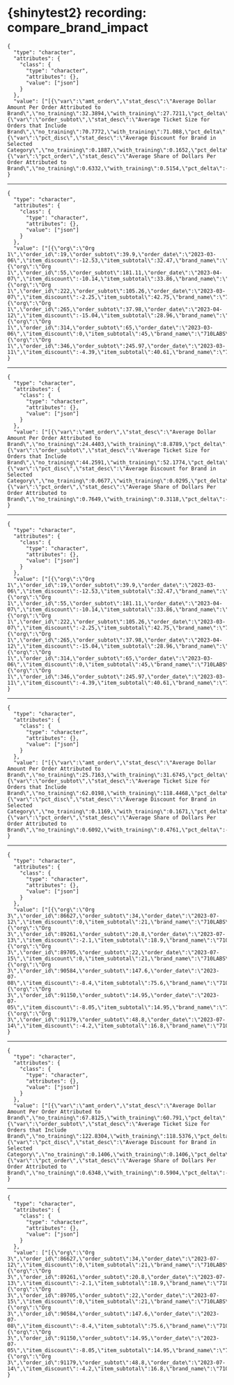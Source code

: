 # {shinytest2} recording: compare_brand_impact

    {
      "type": "character",
      "attributes": {
        "class": {
          "type": "character",
          "attributes": {},
          "value": ["json"]
        }
      },
      "value": ["[{\"var\":\"amt_order\",\"stat_desc\":\"Average Dollar Amount Per Order Attributed to Brand\",\"no_training\":32.3894,\"with_training\":27.7211,\"pct_delta\":-0.1441},{\"var\":\"order_subtot\",\"stat_desc\":\"Average Ticket Size for Orders that Include Brand\",\"no_training\":70.7772,\"with_training\":71.088,\"pct_delta\":0.0044},{\"var\":\"pct_disc\",\"stat_desc\":\"Average Discount for Brand in Selected Category\",\"no_training\":0.1887,\"with_training\":0.1652,\"pct_delta\":-0.1245},{\"var\":\"pct_order\",\"stat_desc\":\"Average Share of Dollars Per Order Attributed to Brand\",\"no_training\":0.6332,\"with_training\":0.5154,\"pct_delta\":-0.1859}]"]
    }

---

    {
      "type": "character",
      "attributes": {
        "class": {
          "type": "character",
          "attributes": {},
          "value": ["json"]
        }
      },
      "value": ["[{\"org\":\"Org 1\",\"order_id\":19,\"order_subtot\":39.9,\"order_date\":\"2023-03-06\",\"item_discount\":-12.53,\"item_subtotal\":32.47,\"brand_name\":\"710LABS\",\"category\":\"Concentrates\",\"has_brand_training\":true},{\"org\":\"Org 1\",\"order_id\":55,\"order_subtot\":181.11,\"order_date\":\"2023-04-07\",\"item_discount\":-10.14,\"item_subtotal\":33.86,\"brand_name\":\"710LABS\",\"category\":\"Concentrates\",\"has_brand_training\":true},{\"org\":\"Org 1\",\"order_id\":222,\"order_subtot\":105.26,\"order_date\":\"2023-03-07\",\"item_discount\":-2.25,\"item_subtotal\":42.75,\"brand_name\":\"710LABS\",\"category\":\"Concentrates\",\"has_brand_training\":true},{\"org\":\"Org 1\",\"order_id\":265,\"order_subtot\":37.98,\"order_date\":\"2023-04-12\",\"item_discount\":-15.04,\"item_subtotal\":28.96,\"brand_name\":\"710LABS\",\"category\":\"Concentrates\",\"has_brand_training\":true},{\"org\":\"Org 1\",\"order_id\":314,\"order_subtot\":65,\"order_date\":\"2023-03-06\",\"item_discount\":0,\"item_subtotal\":45,\"brand_name\":\"710LABS\",\"category\":\"Concentrates\",\"has_brand_training\":true},{\"org\":\"Org 1\",\"order_id\":346,\"order_subtot\":245.97,\"order_date\":\"2023-03-11\",\"item_discount\":-4.39,\"item_subtotal\":40.61,\"brand_name\":\"710LABS\",\"category\":\"Concentrates\",\"has_brand_training\":true}]"]
    }

---

    {
      "type": "character",
      "attributes": {
        "class": {
          "type": "character",
          "attributes": {},
          "value": ["json"]
        }
      },
      "value": ["[{\"var\":\"amt_order\",\"stat_desc\":\"Average Dollar Amount Per Order Attributed to Brand\",\"no_training\":24.4403,\"with_training\":8.8789,\"pct_delta\":-0.6367},{\"var\":\"order_subtot\",\"stat_desc\":\"Average Ticket Size for Orders that Include Brand\",\"no_training\":44.2591,\"with_training\":52.1774,\"pct_delta\":0.1789},{\"var\":\"pct_disc\",\"stat_desc\":\"Average Discount for Brand in Selected Category\",\"no_training\":0.0677,\"with_training\":0.0295,\"pct_delta\":-0.5649},{\"var\":\"pct_order\",\"stat_desc\":\"Average Share of Dollars Per Order Attributed to Brand\",\"no_training\":0.7649,\"with_training\":0.3118,\"pct_delta\":-0.5924}]"]
    }

---

    {
      "type": "character",
      "attributes": {
        "class": {
          "type": "character",
          "attributes": {},
          "value": ["json"]
        }
      },
      "value": ["[{\"org\":\"Org 1\",\"order_id\":19,\"order_subtot\":39.9,\"order_date\":\"2023-03-06\",\"item_discount\":-12.53,\"item_subtotal\":32.47,\"brand_name\":\"710LABS\",\"category\":\"Concentrates\",\"has_brand_training\":true},{\"org\":\"Org 1\",\"order_id\":55,\"order_subtot\":181.11,\"order_date\":\"2023-04-07\",\"item_discount\":-10.14,\"item_subtotal\":33.86,\"brand_name\":\"710LABS\",\"category\":\"Concentrates\",\"has_brand_training\":true},{\"org\":\"Org 1\",\"order_id\":222,\"order_subtot\":105.26,\"order_date\":\"2023-03-07\",\"item_discount\":-2.25,\"item_subtotal\":42.75,\"brand_name\":\"710LABS\",\"category\":\"Concentrates\",\"has_brand_training\":true},{\"org\":\"Org 1\",\"order_id\":265,\"order_subtot\":37.98,\"order_date\":\"2023-04-12\",\"item_discount\":-15.04,\"item_subtotal\":28.96,\"brand_name\":\"710LABS\",\"category\":\"Concentrates\",\"has_brand_training\":true},{\"org\":\"Org 1\",\"order_id\":314,\"order_subtot\":65,\"order_date\":\"2023-03-06\",\"item_discount\":0,\"item_subtotal\":45,\"brand_name\":\"710LABS\",\"category\":\"Concentrates\",\"has_brand_training\":true},{\"org\":\"Org 1\",\"order_id\":346,\"order_subtot\":245.97,\"order_date\":\"2023-03-11\",\"item_discount\":-4.39,\"item_subtotal\":40.61,\"brand_name\":\"710LABS\",\"category\":\"Concentrates\",\"has_brand_training\":true}]"]
    }

---

    {
      "type": "character",
      "attributes": {
        "class": {
          "type": "character",
          "attributes": {},
          "value": ["json"]
        }
      },
      "value": ["[{\"var\":\"amt_order\",\"stat_desc\":\"Average Dollar Amount Per Order Attributed to Brand\",\"no_training\":25.7163,\"with_training\":31.6745,\"pct_delta\":0.2317},{\"var\":\"order_subtot\",\"stat_desc\":\"Average Ticket Size for Orders that Include Brand\",\"no_training\":62.0198,\"with_training\":118.4468,\"pct_delta\":0.9098},{\"var\":\"pct_disc\",\"stat_desc\":\"Average Discount for Brand in Selected Category\",\"no_training\":0.1169,\"with_training\":0.1671,\"pct_delta\":0.4293},{\"var\":\"pct_order\",\"stat_desc\":\"Average Share of Dollars Per Order Attributed to Brand\",\"no_training\":0.6092,\"with_training\":0.4761,\"pct_delta\":-0.2185}]"]
    }

---

    {
      "type": "character",
      "attributes": {
        "class": {
          "type": "character",
          "attributes": {},
          "value": ["json"]
        }
      },
      "value": ["[{\"org\":\"Org 3\",\"order_id\":86627,\"order_subtot\":34,\"order_date\":\"2023-07-12\",\"item_discount\":0,\"item_subtotal\":21,\"brand_name\":\"710LABS\",\"category\":\"Prerolls\",\"has_brand_training\":true},{\"org\":\"Org 3\",\"order_id\":89261,\"order_subtot\":20.8,\"order_date\":\"2023-07-13\",\"item_discount\":-2.1,\"item_subtotal\":18.9,\"brand_name\":\"710LABS\",\"category\":\"Prerolls\",\"has_brand_training\":true},{\"org\":\"Org 3\",\"order_id\":89705,\"order_subtot\":22,\"order_date\":\"2023-07-15\",\"item_discount\":0,\"item_subtotal\":21,\"brand_name\":\"710LABS\",\"category\":\"Prerolls\",\"has_brand_training\":true},{\"org\":\"Org 3\",\"order_id\":90584,\"order_subtot\":147.6,\"order_date\":\"2023-07-08\",\"item_discount\":-8.4,\"item_subtotal\":75.6,\"brand_name\":\"710LABS\",\"category\":\"Prerolls\",\"has_brand_training\":true},{\"org\":\"Org 3\",\"order_id\":91150,\"order_subtot\":14.95,\"order_date\":\"2023-07-05\",\"item_discount\":-8.05,\"item_subtotal\":14.95,\"brand_name\":\"710LABS\",\"category\":\"Prerolls\",\"has_brand_training\":true},{\"org\":\"Org 3\",\"order_id\":91179,\"order_subtot\":48.8,\"order_date\":\"2023-07-14\",\"item_discount\":-4.2,\"item_subtotal\":16.8,\"brand_name\":\"710LABS\",\"category\":\"Prerolls\",\"has_brand_training\":true}]"]
    }

---

    {
      "type": "character",
      "attributes": {
        "class": {
          "type": "character",
          "attributes": {},
          "value": ["json"]
        }
      },
      "value": ["[{\"var\":\"amt_order\",\"stat_desc\":\"Average Dollar Amount Per Order Attributed to Brand\",\"no_training\":67.8125,\"with_training\":60.791,\"pct_delta\":-0.1035},{\"var\":\"order_subtot\",\"stat_desc\":\"Average Ticket Size for Orders that Include Brand\",\"no_training\":122.8304,\"with_training\":118.5376,\"pct_delta\":-0.0349},{\"var\":\"pct_disc\",\"stat_desc\":\"Average Discount for Brand in Selected Category\",\"no_training\":0.1406,\"with_training\":0.1406,\"pct_delta\":-0.0002},{\"var\":\"pct_order\",\"stat_desc\":\"Average Share of Dollars Per Order Attributed to Brand\",\"no_training\":0.6348,\"with_training\":0.5904,\"pct_delta\":-0.07}]"]
    }

---

    {
      "type": "character",
      "attributes": {
        "class": {
          "type": "character",
          "attributes": {},
          "value": ["json"]
        }
      },
      "value": ["[{\"org\":\"Org 3\",\"order_id\":86627,\"order_subtot\":34,\"order_date\":\"2023-07-12\",\"item_discount\":0,\"item_subtotal\":21,\"brand_name\":\"710LABS\",\"category\":\"Prerolls\",\"has_brand_training\":true},{\"org\":\"Org 3\",\"order_id\":89261,\"order_subtot\":20.8,\"order_date\":\"2023-07-13\",\"item_discount\":-2.1,\"item_subtotal\":18.9,\"brand_name\":\"710LABS\",\"category\":\"Prerolls\",\"has_brand_training\":true},{\"org\":\"Org 3\",\"order_id\":89705,\"order_subtot\":22,\"order_date\":\"2023-07-15\",\"item_discount\":0,\"item_subtotal\":21,\"brand_name\":\"710LABS\",\"category\":\"Prerolls\",\"has_brand_training\":true},{\"org\":\"Org 3\",\"order_id\":90584,\"order_subtot\":147.6,\"order_date\":\"2023-07-08\",\"item_discount\":-8.4,\"item_subtotal\":75.6,\"brand_name\":\"710LABS\",\"category\":\"Prerolls\",\"has_brand_training\":true},{\"org\":\"Org 3\",\"order_id\":91150,\"order_subtot\":14.95,\"order_date\":\"2023-07-05\",\"item_discount\":-8.05,\"item_subtotal\":14.95,\"brand_name\":\"710LABS\",\"category\":\"Prerolls\",\"has_brand_training\":true},{\"org\":\"Org 3\",\"order_id\":91179,\"order_subtot\":48.8,\"order_date\":\"2023-07-14\",\"item_discount\":-4.2,\"item_subtotal\":16.8,\"brand_name\":\"710LABS\",\"category\":\"Prerolls\",\"has_brand_training\":true}]"]
    }

